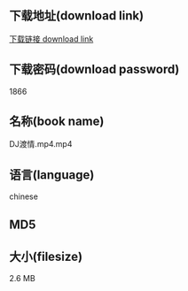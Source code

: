 ## 下载地址(download link)
[下载链接 download link](https://tutu365.netlify.app/?s=DJ%E6%B8%A1%E6%83%85.mp4)

## 下载密码(download password)
1866

## 名称(book name)
DJ渡情.mp4.mp4

## 语言(language)
chinese

## MD5


## 大小(filesize)
2.6 MB
